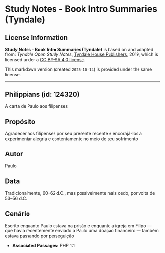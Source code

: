 # Study Notes - Book Intro Summaries (Tyndale)

## License Information

**Study Notes - Book Intro Summaries (Tyndale)** is based on and adapted from: _Tyndale Open Study Notes_, [Tyndale House Publishers](https://tyndaleopenresources.com/), 2019, which is licensed under a [CC BY-SA 4.0 license](https://creativecommons.org/licenses/by-sa/4.0/legalcode.en).

This markdown version (created `2025-10-14`) is provided under the same license.



--------------------------------

## Philippians (id: 124320)

A carta de Paulo aos filipenses

Propósito
---------

Agradecer aos filipenses por seu presente recente e encorajá\-los a experimentar alegria e contentamento no meio de seu sofrimento

Autor
-----

Paulo

Data
----

Tradicionalmente, 60–62 d.C., mas possivelmente mais cedo, por volta de 53–56 d.C.

Cenário
-------

Escrito enquanto Paulo estava na prisão e enquanto a igreja em Filipo — que havia recentemente enviado a Paulo uma doação financeiro — também estava passando por perseguição

* **Associated Passages:** PHP 1:1

